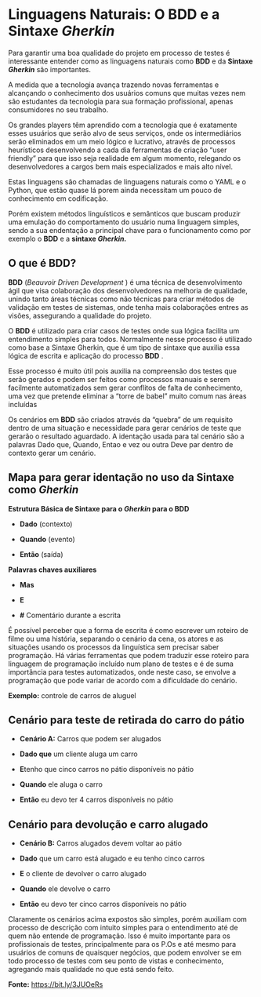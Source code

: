 #  **Linguagens Naturais: O BDD e a Sintaxe *Gherkin*** 
 
Para garantir uma boa qualidade do projeto em processo de testes é interessante entender como as linguagens naturais como **BDD** e  da **Sintaxe *Gherkin*** são importantes. 

 A medida que a tecnologia avança trazendo novas ferramentas e alcançando  o conhecimento dos usuários comuns que muitas vezes  nem são estudantes da tecnologia para sua formação profissional, apenas consumidores no seu trabalho. 

Os grandes players têm aprendido com a tecnologia que é exatamente esses usuários que serão alvo de seus serviços, onde os intermediários serão eliminados em um meio lógico e lucrativo, através de processos heurísticos desenvolvendo a cada dia ferramentas de criação  “user friendly” para que isso seja realidade em algum momento, relegando os desenvolvedores a cargos bem mais especializados e mais alto nível. 

Estas linguagens são chamadas de linguagens naturais como o YAML e o Python, que estão quase lá porem ainda necessitam um pouco de conhecimento em codificação. 

Porém existem métodos linguísticos e semânticos que buscam produzir uma emulação do comportamento do usuário numa linguagem simples, sendo a sua endentação a principal chave para o funcionamento como por exemplo o **BDD**  e a **sintaxe *Gherkin.***  

## **O que é BDD?**

**BDD** (*Beauvoir Driven Development* ) é uma técnica de desenvolvimento ágil que visa colaboração dos desenvolvedores na melhoria de qualidade, unindo tanto áreas técnicas como não técnicas para criar métodos de validação em testes de sistemas, onde tenha mais colaborações entres as visões, assegurando a qualidade do projeto. 

O **BDD**  é utilizado para criar casos de testes onde sua lógica facilita um entendimento simples para todos. Normalmente nesse processo é utilizado como base a Sintaxe Gherkin, que é um tipo de sintaxe que auxilia essa lógica de escrita e aplicação do processo **BDD** . 

Esse processo é muito útil pois auxilia na compreensão dos testes que serão gerados e podem ser feitos como processos manuais e serem facilmente automatizados sem gerar conflitos de falta de conhecimento, uma vez que pretende eliminar a “torre de babel” muito comum nas áreas incluídas 

Os cenários em **BDD** são criados através da “quebra” de um requisito dentro de uma situação e necessidade para gerar cenários de teste que gerarão o resultado aguardado. A identação usada para tal cenário são a palavras Dado que, Quando,  Entao e vez ou outra Deve par dentro de contexto gerar um cenário. 

## **Mapa para gerar identação no uso da Sintaxe como *Gherkin*** 

 **Estrutura Básica de Sintaxe para o *Gherkin*  para o BDD** 

* **Dado** (contexto) 

* **Quando** (evento) 

* **Então** (saída) 

**Palavras chaves auxiliares** 

* **Mas** 

* **E** 

* **#** Comentário durante a escrita 



É possível perceber que a forma de escrita é como escrever um roteiro de filme ou uma história, separando o cenário da cena, os atores e as situações usando os processos da linguística sem precisar saber programação. Há várias ferramentas que podem traduzir esse roteiro para linguagem de programação incluído num plano de testes e é de suma importância para testes automatizados, onde neste caso, se envolve a programação que pode variar de acordo com a dificuldade do cenário. 

 
**Exemplo:** controle de carros de aluguel 

## **Cenário para teste de retirada do carro do pátio** 

*  **Cenário A:** Carros que podem ser alugados  

*  **Dado que** um cliente aluga um carro 

*  **E**tenho que cinco carros no pátio disponíveis no pátio 

*  **Quando** ele aluga o carro 

* **Então** eu devo ter 4 carros disponíveis no pátio 

 
## **Cenário para devolução e carro alugado**

* **Cenário B:** Carros alugados devem voltar ao pátio 

* **Dado** que um carro está alugado e eu tenho cinco carros 

* **E** o cliente de devolver o carro alugado 

* **Quando** ele devolve o carro 

* **Então** eu devo ter cinco carros disponíveis no pátio 

Claramente os cenários acima expostos são simples, porém auxiliam com processo de descrição com intuito simples para o entendimento até de quem não entende de programação. Isso é muito importante para os profissionais de testes, principalmente para os P.Os e até mesmo para usuários de comuns de quaisquer negócios, que podem envolver se em todo processo de testes com seu ponto de vistas e conhecimento, agregando mais qualidade no que está sendo feito.

**Fonte:** https://bit.ly/3JUOeRs
